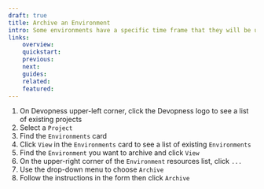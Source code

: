 ```yaml
---
draft: true
title: Archive an Environment
intro: Some environments have a specific time frame that they will be used, proof of concepts and testing can be examples of such use cases; after their goal has been achieved, you might want to claim back those resources while ensuring a gradual transition of the users dependent on the environment. Archiving unused environments avoids you being charged by actions on old projects while keeping your environment one click away from being available to your users again.
links:
    overview:
    quickstart:
    previous:
    next:
    guides:
    related:
    featured:
---
```


1. On Devopness upper-left corner, click the Devopness logo to see a list of existing projects
1. Select a `Project`
1. Find the `Environments` card
1. Click `View` in the `Environments` card to see a list of existing `Environments`
1. Find the `Environment` you want to archive and click `View`
1. On the upper-right corner of the `Environment` resources list, click `...`
1. Use the drop-down menu to choose `Archive`
1. Follow the instructions in the form then click `Archive`
